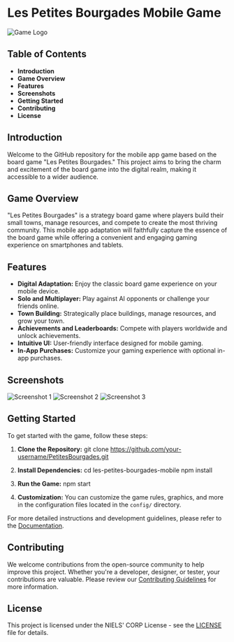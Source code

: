 # Les Petites Bourgades Mobile Game

![Game Logo](link_to_logo.png)

## Table of Contents

- **Introduction**
- **Game Overview**
- **Features**
- **Screenshots**
- **Getting Started**
- **Contributing**
- **License**

## Introduction

Welcome to the GitHub repository for the mobile app game based on the board game "Les Petites Bourgades." This project aims to bring the charm and excitement of the board game into the digital realm, making it accessible to a wider audience.

## Game Overview

"Les Petites Bourgades" is a strategy board game where players build their small towns, manage resources, and compete to create the most thriving community. This mobile app adaptation will faithfully capture the essence of the board game while offering a convenient and engaging gaming experience on smartphones and tablets.

## Features

- **Digital Adaptation:** Enjoy the classic board game experience on your mobile device.
- **Solo and Multiplayer:** Play against AI opponents or challenge your friends online.
- **Town Building:** Strategically place buildings, manage resources, and grow your town.
- **Achievements and Leaderboards:** Compete with players worldwide and unlock achievements.
- **Intuitive UI:** User-friendly interface designed for mobile gaming.
- **In-App Purchases:** Customize your gaming experience with optional in-app purchases.

## Screenshots

![Screenshot 1](screenshots/screenshot1.png)
![Screenshot 2](screenshots/screenshot2.png)
![Screenshot 3](screenshots/screenshot3.png)

## Getting Started

To get started with the game, follow these steps:

1. **Clone the Repository:**
git clone https://github.com/your-username/PetitesBourgades.git

2. **Install Dependencies:**
cd les-petites-bourgades-mobile
npm install

3. **Run the Game:**
npm start

1. **Customization:**
You can customize the game rules, graphics, and more in the configuration files located in the `config/` directory.

For more detailed instructions and development guidelines, please refer to the [Documentation](https://www.youtube.com/watch?v=dQw4w9WgXcQ).

## Contributing

We welcome contributions from the open-source community to help improve this project. Whether you're a developer, designer, or tester, your contributions are valuable. Please review our [Contributing Guidelines](https://www.youtube.com/watch?v=dQw4w9WgXcQ) for more information.

## License

This project is licensed under the NIELS' CORP License - see the [LICENSE](https://www.youtube.com/watch?v=dQw4w9WgXcQ) file for details.